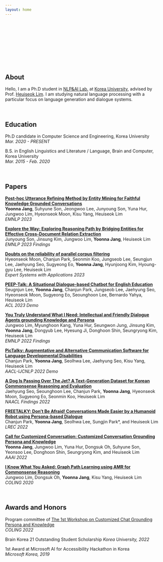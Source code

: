 ```yaml
---
layout: home
---
```


 

 

 

 

 

## **About**
Hello, I am a Ph.D student in [NLP&AI Lab.](http://nlp.korea.ac.kr/) at [Korea University](https://www.korea.edu/mbshome/mbs/en/index.do), advised by Prof. [Heuiseok Lim](https://scholar.google.com/citations?user=HMTkz7oAAAAJ&hl=en). I am studying natural language processing with a particular focus on language generation and dialogue systems. 

 

## **Education**
Ph.D candidate in Computer Science and Engineering, Korea University  
_Mar. 2020 - PRESENT_

B.S. in English Linguistics and Literature / Language, Brain and Computer, Korea University  
_Mar. 2015 - Feb. 2020_

 

## **Papers**
[**Post-hoc Utterance Refining Method by Entity Mining for Faithful Knowledge Grounded Conversations**](https://aclanthology.org/2023.emnlp-main.295.pdf)  
**Yoonna Jang**, Suhyune Son, Jeongwoo Lee, Junyoung Son, Yuna Hur, Jungwoo Lim, Hyeonseok Moon, Kisu Yang, Heuiseok Lim  
_EMNLP 2023_

[**Explore the Way: Exploring Reasoning Path by Bridging Entities for Effective Cross-Document Relation Extraction**](https://aclanthology.org/2023.findings-emnlp.450.pdf)  
Junyoung Son, Jinsung Kim, Jungwoo Lim, **Yoonna Jang**, Heuiseok Lim  
_EMNLP 2023 Findings_

[**Doubts on the reliability of parallel corpus filtering**](https://www.sciencedirect.com/science/article/pii/S0957417423014641)   
Hyeonseok Moon, Chanjun Park, Seonmin Koo, Jungseob Lee, Seungjun Lee, Jaehyung Seo, Sugyeong Eo, **Yoonna Jang**, Hyunjoong Kim, Hyoung-gyu Lee, Heuiseok Lim  
_Expert Systems with Applications 2023_

[**PEEP-Talk: A Situational Dialogue-based Chatbot for English Education**](https://aclanthology.org/2023.acl-demo.18.pdf)   
Seugnjun Lee, **Yoonna Jang**, Chanjun Park, Jungseob Lee, Jaehyung Seo, Hyeonseok Moon, Sugyeong Eo, Seounghoon Lee, Bernardo Yahya, Heuiseok Lim  
_ACL 2023 Demo_

[**You Truly Understand What I Need: Intellectual and Friendly Dialogue Agents grounding Knowledge and Persona**](https://aclanthology.org/2022.findings-emnlp.75.pdf)   
Jungwoo Lim, Myunghoon Kang, Yuna Hur, Seungwon Jung, Jinsung Kim, **Yoonna Jang**, Dongyub Lee, Hyesung Ji, Donghoon Shin, Seungryong Kim, Heuiseok Lim  
_EMNLP 2022 Findings_

[**PicTalky: Augmentative and Alternative Communication Software for Language Developmental Disabilities**](https://aclanthology.org/2022.aacl-demo.3.pdf)  
Chanjun Park, **Yoonna Jang**, Seolhwa Lee, Jaehyung Seo, Kisu Yang, Heuiseok Lim  
_AACL-IJCNLP 2022 Demo_

[**A Dog Is Passing Over The Jet? A Text-Generation Dataset for Korean Commonsense Reasoning and Evaluation**](https://aclanthology.org/2022.findings-naacl.172.pdf)  
Jaehyung Seo, Seounghoon Lee, Chanjun Park, **Yoonna Jang**, Hyeonseok Moon, Sugyeong Eo, Seonmin Koo, Heuiseok Lim  
_NAACL Findings 2022_

[**FREETALKY: Don’t Be Afraid! Conversations Made Easier by a Humanoid Robot using Persona-based Dialogue**](https://aclanthology.org/2022.lrec-1.132.pdf)  
Chanjun Park, **Yoonna Jang**, Seolhwa Lee, Sungjin Park*, and Heuiseok Lim  
_LREC 2022_

[**Call for Customized Conversation: Customized Conversation Grounding Persona and Knowledge**](https://arxiv.org/pdf/2112.08619.pdf)  
**Yoonna Jang**, Jungwoo Lim, Yuna Hur, Dongsuk Oh, Suhyune Son, Yeonsoo Lee, Donghoon Shin, Seungryong Kim, and Heuiseok Lim  
_AAAI 2022_

[**I Know What You Asked: Graph Path Learning using AMR for Commonsense Reasoning**](https://aclanthology.org/2020.coling-main.222.pdf)  
Jungwoo Lim, Dongsuk Oh, **Yoonna Jang**, Kisu Yang, Heuiseok Lim  
_COLING 2020_

 

## **Awards and Honors**

Program committee of [The 1st Workshop on Customized Chat Grounding Persona and Knowledge](https://sites.google.com/view/persona-knowledge-workshop/)  
_COLING 2022_

Brain Korea 21 Outstanding Student Scholarship 
_Korea University, 2022_

1st Award at Microsoft AI for Accessibility Hackathon in Korea  
_Microsoft Korea, 2019_

 

 

 

 

 



